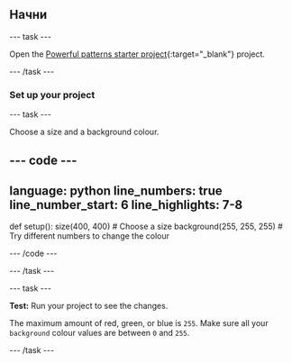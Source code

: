 ## Начни

--- task ---

Open the [Powerful patterns starter project](https://editor.raspberrypi.org/en/projects/powerful-patterns-starter){:target="_blank"} project.

--- /task ---

### Set up your project

--- task ---

Choose a size and a background colour.

--- code ---
---
language: python line_numbers: true line_number_start: 6
line_highlights: 7-8
---
def setup(): size(400, 400)  # Choose a size background(255, 255, 255)  # Try different numbers to change the colour

--- /code ---

--- /task ---

--- task ---

**Test:** Run your project to see the changes.

The maximum amount of red, green, or blue is `255`. Make sure all your `background` colour values are between `0` and `255`.

--- /task ---


